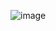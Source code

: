 ![image](https://github.com/BaeSooKeun/BaeSooKeun/assets/138861359/f0bea1cd-0228-4678-b13b-1bacab54cd17)

<!--
**BaeSooKeun/BaeSooKeun** is a ✨ _special_ ✨ repository because its `README.md` (this file) appears on your GitHub profile.

Here are some ideas to get you started:

- 🔭 I’m currently working on ...
- 🌱 I’m currently learning ...
- 👯 I’m looking to collaborate on ...
- 🤔 I’m looking for help with ...
- 💬 Ask me about ...
- 📫 How to reach me: ...
- 😄 Pronouns: ...
- ⚡ Fun fact: ...
-->
